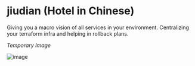 # jiudian (Hotel in Chinese)
Giving you a macro vision of all services in your environment. Centralizing your terraform infra and helping in rollback plans.

*Temporary Image* 

![image](https://user-images.githubusercontent.com/43958948/139356294-c486af5e-94ce-4758-89d7-51a4bea2d5d0.png)

